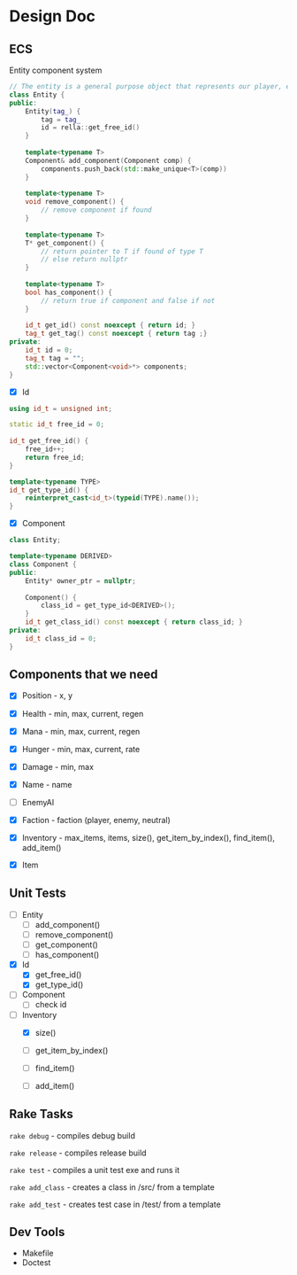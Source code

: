 

# Design Doc



## ECS

Entity component system

````c++
// The entity is a general purpose object that represents our player, enemies items.
class Entity {
public:
    Entity(tag_) {
        tag = tag_
        id = rella::get_free_id()
    }
    
    template<typename T>
    Component& add_component(Component comp) {
        components.push_back(std::make_unique<T>(comp))
    }
    
    template<typename T>
    void remove_component() {
       	// remove component if found
    }
    
    template<typename T>
    T* get_component() {
        // return pointer to T if found of type T
        // else return nullptr
    }
    
    template<typename T>
    bool has_component() {
        // return true if component and false if not
    }
        
   	id_t get_id() const noexcept { return id; }
    tag_t get_tag() const noexcept { return tag ;}
private:
   	id_t id = 0;
    tag_t tag = "";
   	std::vector<Component<void>*> components;
}
````

- [x] Id


````c++
using id_t = unsigned int;

static id_t free_id = 0;
    
id_t get_free_id() {
	free_id++;
    return free_id;
}

template<typename TYPE>
id_t get_type_id() {
    reinterpret_cast<id_t>(typeid(TYPE).name());
}
````

- [x] Component


````c++
class Entity;

template<typename DERIVED>
class Component {
public:
    Entity* owner_ptr = nullptr;	
    
    Component() {
        class_id = get_type_id<DERIVED>();
    }
    id_t get_class_id() const noexcept { return class_id; }
private:
	id_t class_id = 0;
}
````





## Components that we need

- [x] Position - x, y

- [x] Health - min, max, current, regen

- [x] Mana - min, max,  current, regen

- [x] Hunger - min, max, current, rate

- [x] Damage - min, max

- [x] Name - name

- [ ] EnemyAI

- [x] Faction - faction (player, enemy, neutral)

- [x] Inventory - max_items, items, size(), get_item_by_index(), find_item(), add_item()

- [x] Item




## Unit Tests

- [ ] Entity
  - [ ] add_component()
  - [ ] remove_component()
  - [ ] get_component()
  - [ ] has_component()
- [x] Id
  - [x] get_free_id()
  - [x] get_type_id()
- [ ] Component
  - [ ] check id
- [ ] Inventory
  - [x] size()
  - [ ] get_item_by_index()
  - [ ] find_item()
  - [ ] add_item()





## Rake Tasks

`rake debug` - compiles debug build

`rake release` - compiles release build

`rake test` - compiles a unit test exe and runs it

`rake add_class` - creates a class in /src/ from a template

`rake add_test` - creates test case in /test/ from a template



## Dev Tools

- Makefile
- Doctest